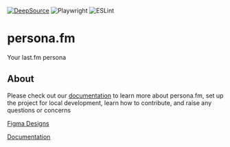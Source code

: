 [![DeepSource](https://app.deepsource.com/gh/raspberri05/persona.fm:application.svg/?label=active+issues&show_trend=true&token=fXU6_wgo1tckK-9i1LyA7GoJ)](https://app.deepsource.com/gh/raspberri05/persona.fm:application/)
![Playwright](https://github.com/raspberri05/persona.fm/actions/workflows/playwright.yml/badge.svg)
![ESLint](https://github.com/raspberri05/persona.fm/actions/workflows/eslint.yml/badge.svg)

# persona.fm

Your last.fm persona

## About

Please check out our [documentation](https://docs.personafm.com) to learn more about persona.fm, set up the project for local development, learn how to contribute, and raise any questions or concerns

[Figma Designs](https://www.figma.com/design/LLVawiL7F4SP9rlDuyGAtH/persona.fm?node-id=0-1&t=xhFhQpHwxTzcHNZl-1)

[Documentation](http://docs.personafm.com/)
